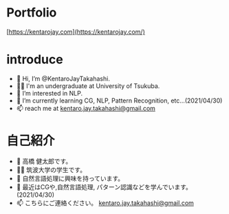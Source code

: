 # Portfolio
[https://kentarojay.com](https://kentarojay.com/)

# introduce
- 👋 Hi, I’m @KentaroJayTakahashi.
- 👨‍🎓 I'm an undergraduate at University of Tsukuba.
- 👀 I’m interested in NLP.
- 🌱 I’m currently learning CG, NLP, Pattern Recognition, etc...(2021/04/30)
- 📫 reach me at kentaro.jay.takahashi@gmail.com

# 自己紹介

- 👋 高橋 健太郎です。
- 👨‍🎓 筑波大学の学生です。
- 👀 自然言語処理に興味を持っています。
- 🌱 最近はCGや,自然言語処理, パターン認識などを学んでいます。(2021/04/30)
- 📫 こちらにご連絡ください。 kentaro.jay.takahashi@gmail.com


<!---
KentaroJay/KentaroJay is a ✨ special ✨ repository because its `README.md` (this file) appears on your GitHub profile.
You can click the Preview link to take a look at your changes.
--->
